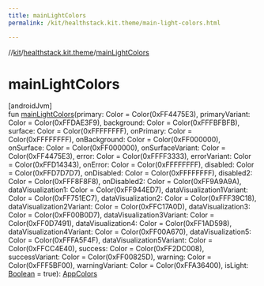 ```yaml
---
title: mainLightColors
permalink: /kit/healthstack.kit.theme/main-light-colors.html

---
```

//[kit](/kit.html)/[healthstack.kit.theme](index.html)/[mainLightColors](main-light-colors.html)



# mainLightColors



[androidJvm]\
fun [mainLightColors](main-light-colors.html)(primary: Color = Color(0xFF4475E3), primaryVariant: Color = Color(0xFFDAE3F9), background: Color = Color(0xFFFBFBFB), surface: Color = Color(0xFFFFFFFF), onPrimary: Color = Color(0xFFFFFFFF), onBackground: Color = Color(0xFF000000), onSurface: Color = Color(0xFF000000), onSurfaceVariant: Color = Color(0xFF4475E3), error: Color = Color(0xFFFF3333), errorVariant: Color = Color(0xFFD14343), onError: Color = Color(0xFFFFFFFF), disabled: Color = Color(0xFFD7D7D7), onDisabled: Color = Color(0xFFFFFFFF), disabled2: Color = Color(0xFFF8F8F8), onDisabled2: Color = Color(0xFF9A9A9A), dataVisualization1: Color = Color(0xFF944ED7), dataVisualization1Variant: Color = Color(0xFF751EC7), dataVisualization2: Color = Color(0xFFF39C18), dataVisualization2Variant: Color = Color(0xFFC17A0D), dataVisualization3: Color = Color(0xFF00B0D7), dataVisualization3Variant: Color = Color(0xFF0D7491), dataVisualization4: Color = Color(0xFF1AD598), dataVisualization4Variant: Color = Color(0xFF00A670), dataVisualization5: Color = Color(0xFFFA5F4F), dataVisualization5Variant: Color = Color(0xFFCC4E40), success: Color = Color(0xFF2DC008), successVariant: Color = Color(0xFF00825D), warning: Color = Color(0xFFF5BF00), warningVariant: Color = Color(0xFFA36400), isLight: [Boolean](https://kotlinlang.org/api/latest/jvm/stdlib/kotlin/-boolean/index.html) = true): [AppColors](-app-colors/index.html)




